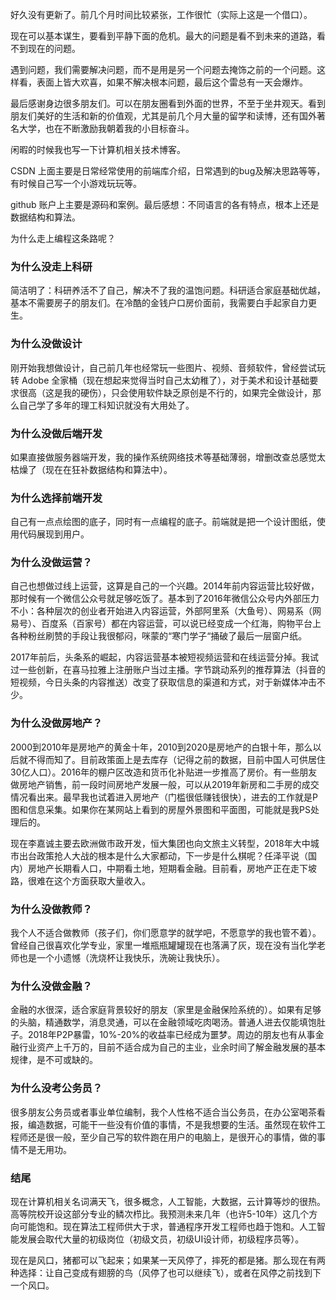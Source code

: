 好久没有更新了。前几个月时间比较紧张，工作很忙（实际上这是一个借口）。

现在可以基本谋生，要看到平静下面的危机。最大的问题是看不到未来的道路，看不到现在的问题。

遇到问题，我们需要解决问题，而不是用是另一个问题去掩饰之前的一个问题。这样看，表面上皆大欢喜，如果不解决根本问题，最后这个雷总有一天会爆炸。

最后感谢身边很多朋友们。可以在朋友圈看到外面的世界，不至于坐井观天。看到朋友们美好的生活和新的价值观，尤其是前几个月大量的留学和读博，还有国外著名大学，也在不断激励我朝着我的小目标奋斗。

闲暇的时候我也写一下计算机相关技术博客。

CSDN 上面主要是日常经常使用的前端库介绍，日常遇到的bug及解决思路等等，有时候自己写一个小游戏玩玩等。

github 账户上主要是源码和案例。最后感想：不同语言的各有特点，根本上还是数据结构和算法。

为什么走上编程这条路呢？

### 为什么没走上科研

简洁明了：科研养活不了自己，解决不了我的温饱问题。科研适合家庭基础优越，基本不需要房子的朋友们。在冷酷的金钱户口房价面前，我需要白手起家自力更生。

### 为什么没做设计

刚开始我想做设计，自己前几年也经常玩一些图片、视频、音频软件，曾经尝试玩转 Adobe 全家桶（现在想起来觉得当时自己太幼稚了），对于美术和设计基础要求很高（这是我的硬伤），只会使用软件缺乏原创是不行的，如果完全做设计，那么自己学了多年的理工科知识就没有大用处了。

### 为什么没做后端开发

如果直接做服务器端开发，我的操作系统网络技术等基础薄弱，增删改查总感觉太枯燥了（现在在狂补数据结构和算法中）。

### 为什么选择前端开发

自己有一点点绘图的底子，同时有一点编程的底子。前端就是把一个设计图纸，使用代码展现到用户。

### 为什么没做运营？

自己也想做过线上运营，这算是自己的一个兴趣。2014年前内容运营比较好做，那时候有一个微信公众号就足够吃饭了。基本到了2016年微信公众号内外部压力不小：各种层次的创业者开始进入内容运营，外部阿里系（大鱼号）、网易系（网易号）、百度系（百家号）都在内容运营，可以说已经变成一个红海，购物平台上各种粉丝刷赞的手段让我很郁闷，咪蒙的“寒门学子“捅破了最后一层窗户纸。

2017年前后，头条系的崛起，内容运营基本被短视频运营和在线运营分掉。我试过一些创新，在喜马拉雅上注册账户当过主播。字节跳动系列的推荐算法（抖音的短视频，今日头条的内容推送）改变了获取信息的渠道和方式，对于新媒体冲击不少。

### 为什么没做房地产？

2000到2010年是房地产的黄金十年，2010到2020是房地产的白银十年，那么以后就不得而知了。目前政策面上是去库存（记得之前的数据，目前中国人可供居住30亿人口）。2016年的棚户区改造和货币化补贴进一步推高了房价。有一些朋友做房地产销售，前一段时间房地产发展一般，可以从2019年新房和二手房的成交情况看出来。最早我也试着进入房地产（门槛很低赚钱很快），进去的工作就是P图和信息采集。如果你在某网站上看到的房屋外景图和平面图，可能就是我PS处理后的。

现在李嘉诚主要去欧洲做市政开发，恒大集团也向文旅主义转型，2018年大中城市出台政策抢人大战的根本是什么大家都动，下一步是什么棋呢？任泽平说（国内）房地产长期看人口，中期看土地，短期看金融。目前看，房地产正在走下坡路，很难在这个方面获取大量收入。

### 为什么没做教师？

我个人不适合做教师（孩子们，你们愿意学的就学吧，不愿意学的我也管不着）。曾经自己很喜欢化学专业，家里一堆瓶瓶罐罐现在也落满了灰，现在没有当化学老师也是一个小遗憾（洗烧杯让我快乐，洗碗让我快乐）。

### 为什么没做金融？

金融的水很深，适合家庭背景较好的朋友（家里是金融保险系统的）。如果有足够的头脑，精通数学，消息灵通，可以在金融领域吃肉喝汤。普通人进去仅能填饱肚子。2018年P2P暴雷，10%-20%的收益率已经成为噩梦。周边的朋友也有从事金融行业资产上千万的，目前不适合成为自己的主业，业余时间了解金融发展的基本规律，是不可或缺的。

### 为什么没考公务员？

很多朋友公务员或者事业单位编制，我个人性格不适合当公务员，在办公室喝茶看报，编造数据，可能干一些没有价值的事情，不是我想要的生活。虽然现在软件工程师还是很一般，至少自己写的软件跑在用户的电脑上，是很开心的事情，做的事情不是无用功。

### 结尾

现在计算机相关名词满天飞，很多概念，人工智能，大数据，云计算等炒的很热。高等院校开设这部分专业的鳞次栉比。我预测未来几年（也许5-10年）这几个方向可能饱和。现在算法工程师供大于求，普通程序开发工程师也趋于饱和。人工智能发展会取代大量的初级岗位（初级文员，初级UI设计师，初级程序员等）。

现在是风口，猪都可以飞起来；如果某一天风停了，摔死的都是猪。那么现在有两种选择：让自己变成有翅膀的鸟（风停了也可以继续飞），或者在风停之前找到下一个风口。

